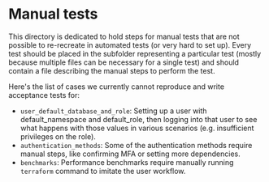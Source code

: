 # Manual tests

This directory is dedicated to hold steps for manual tests that are not possible to re-recreate in automated tests (or very hard to set up).
Every test should be placed in the subfolder representing a particular test (mostly because multiple files can be necessary for a single test)
and should contain a file describing the manual steps to perform the test.

Here's the list of cases we currently cannot reproduce and write acceptance tests for:
- `user_default_database_and_role`: Setting up a user with default_namespace and default_role, then logging into that user to see what happens with those values in various scenarios (e.g. insufficient privileges on the role).
- `authentication_methods`: Some of the authentication methods require manual steps, like confirming MFA or setting more dependencies.
- `benchmarks`: Performance benchmarks require manually running `terraform` command to imitate the user workflow.
